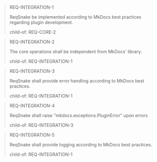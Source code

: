 > REQ-INTEGRATION-1
>
> ReqSnake be implemented according to MkDocs best practices regarding plugin development.
>
> child-of: REQ-CORE-2

> REQ-INTEGRATION-2
>
> The core operations shall be independent from MkDocs' library.
>
> child-of: REQ-INTEGRATION-1

> REQ-INTEGRATION-3
>
> ReqSnake shall provide error handling according to MkDocs best practices.
>
> child-of: REQ-INTEGRATION-1

> REQ-INTEGRATION-4
>
> ReqSnake shall raise "mkdocs.exceptions.PluginError" upon errors
>
> child-of: REQ-INTEGRATION-3

> REQ-INTEGRATION-5
>
> ReqSnake shall provide logging according to MkDocs best practices.
>
> child-of: REQ-INTEGRATION-1
